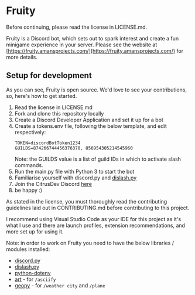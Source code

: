 # Fruity
Before continuing, please read the license in LICENSE.md.


Fruity is a Discord bot, which sets out to spark interest and create a fun minigame experience in your server. Please see the website at [https://fruity.amansprojects.com/](https://fruity.amansprojects.com/) for more details.

## Setup for development
As you can see, Fruity is open source. We'd love to see your contributions, so, here's how to get started.

1. Read the license in LICENSE.md
2. Fork and clone this repository locally
3. Create a Discord Developer Application and set it up for a bot
4. Create a tokens.env file, following the below template, and edit respectively:
    ```
    TOKEN=discordBotToken1234
    GUILDS=874266744456376370, 856954305214545960
    ```
    Note: the GUILDS value is a list of guild IDs in which to activate slash commands.
5. Run the main.py file with Python 3 to start the bot
6. Familiarise yourself with discord.py and [dislash.py](https://github.com/EQUENOS/dislash.py)
7. Join the CitrusDev Discord [here](https://dsc.gg/CitrusDev)
8. be happy :)

As stated in the license, you must thoroughly read the contributing guidelines laid out in CONTRIBUTING.md before contributing to this project.

I recommend using Visual Studio Code as your IDE for this project as it's what I use and there are launch profiles, extension recommendations, and more set up for using it.

Note: in order to work on Fruity you need to have the below libraries / modules installed:
* [discord.py](https://pypi.org/project/discord.py/)
* [dislash.py](https://pypi.org/project/dislash.py/)
* [python-dotenv](https://pypi.org/project/python-dotenv/)
* [art](https://pypi.org/project/art/) - for `/asciify`
* [geopy](https://pypi.org/project/geopy/) - for `/weather city` and `/plane`